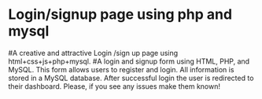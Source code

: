 # Login/signup page using php and mysql
#A creative and attractive Login /sign up page using html+css+js+php+mysql. 
#A login and signup form using HTML, PHP, and MySQL. This form allows users to register and login. All information is stored in a MySQL database. After successful login the user is redirected to their dashboard.  Please, if you see any issues make them known!
